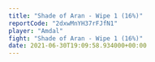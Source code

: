 ```yaml
---
title: "Shade of Aran - Wipe 1 (16%)"
reportCode: "2dxwMnYH37rFJfN1"
player: "Amdal"
fight: "Shade of Aran - Wipe 1 (16%)"
date: 2021-06-30T19:09:58.934000+00:00
---
```

